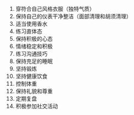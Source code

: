 1. 穿符合自己风格衣服（独特气质）
2. 保持自己的仪表干净整洁（面部清理和胡须清理）
3. 适当使用香水
4. 练习直体态
5. 保持积极的心态
6. 情绪稳定和积极
7. 练习沟通技巧
8. 保持充足的睡眠
9. 坚持锻炼
10. 坚持健康饮食
11. 控制体重
12. 保持礼貌和尊重
13. 定期复盘
14. 积极参加社交活动